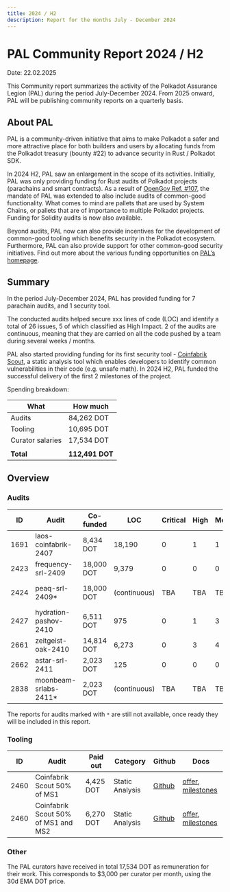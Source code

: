 ```yaml
---
title: 2024 / H2
description: Report for the months July - December 2024
---
```


# PAL Community Report 2024 / H2
Date: 22.02.2025

This Community report summarizes the activity of the Polkadot Assurance Legion (PAL) during the period July-December 2024. From 2025 onward, PAL will be publishing community reports on a quarterly basis.

## About PAL

PAL is a community-driven initiative that aims to make Polkadot a safer and more attractive place for both builders and users by allocating funds from the Polkadot treasury (bounty #22) to advance security in Rust / Polkadot SDK.

In 2024 H2, PAL saw an enlargement in the scope of its activities. Initially, PAL was only providing funding for Rust audits of Polkadot projects (parachains and smart contracts). As a result of [OpenGov Ref. #107](https://polkadot.polkassembly.io/referenda/1074), the mandate of PAL was extended to also include audits of common-good functionality. What comes to mind are pallets that are used by System Chains, or pallets that are of importance to multiple Polkadot projects. Funding for Solidity audits is now also available.

Beyond audits, PAL now can also provide incentives for the development of common-good tooling which benefits security in the Polkadot ecosystem. Furthermore, PAL can also provide support for other common-good security initiatives. Find out more about the various funding opportunities on [PAL’s homepage](https://dotpal.io).

## Summary
In the period July-December 2024, PAL has provided funding for 7 parachain audits, and 1 security tool.

The conducted audits helped secure xxx lines of code (LOC) and identify a total of 26 issues, 5 of which classified as High Impact. 2 of the audits are continuous, meaning that they are carried on all the code pushed by a team during several weeks / months.

PAL also started providing funding for its first security tool - [Coinfabrik Scout](https://github.com/CoinFabrik/scout-audit/), a static analysis tool which enables developers to identify common vulnerabilities in their code (e.g. unsafe math). In 2024 H2, PAL funded the successful delivery of the first 2 milestones of the project.

Spending breakdown:

| What             | How much        |
|------------------|-----------------|
| Audits           | 84,262 DOT      |
| Tooling          | 10,695 DOT      |
| Curator salaries | 17,534 DOT      |
|                  |                 |
| **Total**        | **112,491 DOT** |

## Overview
### Audits
| ID   | Audit                 | Co-funded  | LOC          | Critical | High | Med | Low | Report                                        |
|------|-----------------------|------------|--------------|----------|-----|----|----|-----------------------------------------------|
| 1691 | laos-coinfabrik-2407  | 8,434 DOT  | 18,190       | 0        | 1   | 1  | 2  | [report](/audit_reports/24h2/laos-coinfabrik-2407.pdf) |
| 2423 | frequency-srl-2409    | 18,000 DOT | 9,379        | 0        | 0   | 0  | 2  | [report](/audit_reports/24h2/frequency-srl-2409.pdf) |
| 2424 | peaq-srl-2409*        | 18,000 DOT | (continuous) | TBA      | TBA | TBA | TBA | report coming soon                            |
| 2427 | hydration-pashov-2410 | 6,511 DOT  | 975          | 0        | 1   | 3  | 5  | [report](/audit_reports/24h2/hydration-pashov-2410.pdf) |
| 2661 | zeitgeist-oak-2410    | 14,814 DOT | 6,273        | 0        | 3   | 4  | 4  | [report](/audit_reports/24h2/zeitgeist-oak-2410.pdf) |
| 2662 | astar-srl-2411        | 2,023 DOT  | 125          | 0        | 0   | 0  | 0  | [report](/audit_reports/24h2/astar-srl-2411.pdf) |
| 2838 | moonbeam-srlabs-2411* | 2,023 DOT  | (continuous) | TBA      | TBA    | TBA   | TBA   | report coming soon                            |  
  
  
The reports for audits marked with `*` are still not available, once ready they will be included in this report.

### Tooling
| ID   | Audit                               | Paid out  | Category              | Github                                               | Docs                                                                                                         |
|------|-------------------------------------|-----------|-----------------------|------------------------------------------------------|--------------------------------------------------------------------------------------------------------------|
| 2460 | Coinfabrik Scout 50% of MS1         | 4,425 DOT | Static Analysis       | [Github](https://github.com/CoinFabrik/scout-audit/) | [offer](/tooling/24-coinfabrik-scout-offer.pdf), [milestones](/tooling/24-coinfabric-scout-milestones.xlsx)  |
| 2460 | Coinfabrik Scout 50% of MS1 and MS2 | 6,270 DOT | Static Analysis       | [Github](https://github.com/CoinFabrik/scout-audit/)                                                     |  [offer](/tooling/24-coinfabrik-scout-offer.pdf), [milestones](/tooling/24-coinfabric-scout-milestones.xlsx) |

### Other
The PAL curators have received in total 17,534 DOT as remuneration for their work. This corresponds to $3,000 per curator per month, using the 30d EMA DOT price.
